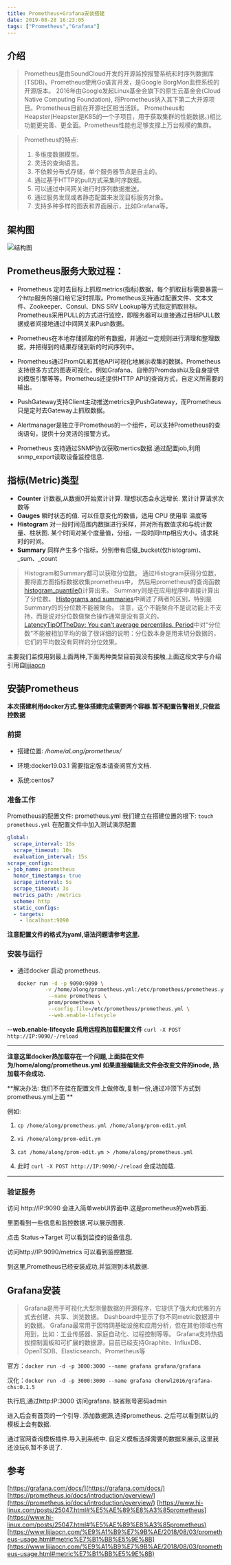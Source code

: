 ```yaml
---
title: Prometheus+Grafana安装搭建
date: 2019-08-28 16:23:05
tags: ["Prometheus","Grafana"]
---
```


## 介绍

>   Prometheus是由SoundCloud开发的开源监控报警系统和时序列数据库(TSDB)。Prometheus使用Go语言开发，是Google BorgMon监控系统的开源版本。
>   2016年由Google发起Linux基金会旗下的原生云基金会(Cloud Native Computing Foundation), 将Prometheus纳入其下第二大开源项目。Prometheus目前在开源社区相当活跃。
>   Prometheus和Heapster(Heapster是K8S的一个子项目，用于获取集群的性能数据。)相比功能更完善、更全面。Prometheus性能也足够支撑上万台规模的集群。

> Prometheus的特点:
> 
> 1. 多维度数据模型。
> 2. 灵活的查询语言。
> 3. 不依赖分布式存储，单个服务器节点是自主的。
> 4. 通过基于HTTP的pull方式采集时序数据。
> 5. 可以通过中间网关进行时序列数据推送。
> 6. 通过服务发现或者静态配置来发现目标服务对象。
> 7. 支持多种多样的图表和界面展示，比如Grafana等。

## 架构图

![结构图](https://t1.picb.cc/uploads/2019/08/29/gjevPW.png)

## Prometheus服务大致过程：

* Prometheus 定时去目标上抓取metrics(指标)数据，每个抓取目标需要暴露一个http服务的接口给它定时抓取。Prometheus支持通过配置文件、文本文件、Zookeeper、Consul、DNS SRV Lookup等方式指定抓取目标。Prometheus采用PULL的方式进行监控，即服务器可以直接通过目标PULL数据或者间接地通过中间网关来Push数据。

* Prometheus在本地存储抓取的所有数据，并通过一定规则进行清理和整理数据，并把得到的结果存储到新的时间序列中。

* Prometheus通过PromQL和其他API可视化地展示收集的数据。Prometheus支持很多方式的图表可视化，例如Grafana、自带的Promdash以及自身提供的模版引擎等等。Prometheus还提供HTTP API的查询方式，自定义所需要的输出。

* PushGateway支持Client主动推送metrics到PushGateway，而Prometheus只是定时去Gateway上抓取数据。

* Alertmanager是独立于Prometheus的一个组件，可以支持Prometheus的查询语句，提供十分灵活的报警方式。

* Prometheus 支持通过SNMP协议获取mertics数据.通过配置job,利用snmp_export读取设备监控信息.

## 指标(Metric)类型

* **Counter**   计数器,从数据0开始累计计算. 理想状态会永远增长. 累计计算请求次数等
* **Gauges**    瞬时状态的值. 可以任意变化的数值，适用 CPU 使用率 温度等
* **Histogram** 对一段时间范围内数据进行采样，并对所有数值求和与统计数量、柱状图. 某个时间对某个度量值，分组，一段时间http相应大小，请求耗时的时间。
* **Summary**  同样产生多个指标，分别带有后缀_bucket(仅histogram)、_sum、_count

> Histogram和Summary都可以获取分位数。
> 通过Histogram获得分位数，要将直方图指标数据收集prometheus中， 然后用prometheus的查询函数[histogram_quantile()](https://prometheus.io/docs/prometheus/latest/querying/functions/#histogram_quantile)计算出来。 Summary则是在应用程序中直接计算出了分位数。
> [Histograms and summaries](https://prometheus.io/docs/practices/histograms/)中阐述了两者的区别，特别是Summary的的分位数不能被聚合。
> 注意，这个不能聚合不是说功能上不支持，而是说对分位数做聚合操作通常是没有意义的。
> [LatencyTipOfTheDay: You can’t average percentiles. Period](https://latencytipoftheday.blogspot.com/2014/06/latencytipoftheday-you-cant-average.html)中对“分位数”不能被相加平均的做了很详细的说明：分位数本身是用来切分数据的，它们的平均数没有同样的分位效果。

主要我们监控用到最上面两种,下面两种类型目前我没有接触,上面这段文字与介绍引用自[lijiaocn](https://www.lijiaocn.com/%E9%A1%B9%E7%9B%AE/2018/08/03/prometheus-usage.html#metric%E7%B1%BB%E5%9E%8B)

## 安装Prometheus

**本次搭建利用docker方式.整体搭建完成需要两个容器.暂不配置告警相关,只做监控数据**

### 前提

* 搭建位置: */home/aLong/prometheus/*

* 环境:docker19.03.1 需要指定版本请查阅官方文档.

* 系统:centos7 

### 准备工作

Prometheus的配置文件: prometheus.yml
我们建立在搭建位置的根下: `touch prometheus.yml` 
在配置文件中加入测试演示配置

```yml
global:
  scrape_interval: 15s
  scrape_timeout: 10s
  evaluation_interval: 15s
scrape_configs:
- job_name: prometheus
  honor_timestamps: true
  scrape_interval: 5s
  scrape_timeout: 3s
  metrics_path: /metrics
  scheme: http
  static_configs:
  - targets:
    - localhost:9090
```

**注意配置文件的格式为yaml,语法问题请参考[这里](https://blog.51ai.vip/2019/09/24/yaml%E8%A7%84%E5%88%99/).**

### 安装与运行

* 通过docker 启动 prometheus.
  
  ```bash
  docker run -d -p 9090:9090 \
           -v /home/along/prometheus.yml:/etc/prometheus/prometheus.yml \
            --name prometheus \
            prom/prometheus \
            --config.file=/etc/prometheus/prometheus.yml \
            --web.enable-lifecycle
  ```

**--web.enable-lifecycle 启用远程热加载配置文件**
`curl -X POST http://IP:9090/-/reload`

---

**注意这里docker热加载存在一个问题,上面挂在文件为/home/along/prometheus.yml 如果直接编辑此文件会改变文件的inode, 热加载不会成功.**

**解决办法: 我们不在挂在配置文件上做修改,复制一份,通过冲顶下方式到prometheus.yml上面 **

例如:

1. `cp /home/along/prometheus.yml /home/along/prom-edit.yml` 

2. `vi /home/along/prom-edit.ym`

3. `cat /home/along/prom-edit.ym > /home/along/prometheus.yml`

4. 此时 `curl -X POST http://IP:9090/-/reload` 会成功加载.

---

### 验证服务

访问 http://IP:9090  会进入简单webUI界面中.这是prometheus的web界面.

里面看到一些信息和监控数据.可以展示图表.

点击 Status->Target 可以看到监控的设备信息.

访问http://IP:9090/metrics 可以看到监控数据.

到这里,Prometheus已经安装成功,并监测到本机数据.

## Grafana安装

> Grafana是用于可视化大型测量数据的开源程序，它提供了强大和优雅的方式去创建、共享、浏览数据。
> Dashboard中显示了你不同metric数据源中的数据。
> Grafana最常用于因特网基础设施和应用分析，但在其他领域也有用到，比如：工业传感器、家庭自动化、过程控制等等。
> Grafana支持热插拔控制面板和可扩展的数据源，目前已经支持Graphite、InfluxDB、OpenTSDB、Elasticsearch、Prometheus等

官方：`docker run -d -p 3000:3000 --name grafana grafana/grafana`

汉化：`docker run -d -p 3000:3000 --name grafana chenwl2016/grafana-chs:0.1.5`

执行后,通过http:IP:3000 访问grafana.
缺省账号密码admin

进入后会有首页的一个引导.
添加数据源,选择prometheus.
之后可以看到默认的模板上会有数据.

通过官网查询模板插件.导入到系统中.
自定义模板选择需要的数据来展示,这里我还没玩6,暂不多说了.

## 参考

[https://grafana.com/docs/](https://grafana.com/docs/)
[https://prometheus.io/docs/introduction/overview/](https://prometheus.io/docs/introduction/overview/)
[https://www.hi-linux.com/posts/25047.html#%E5%AE%89%E8%A3%85prometheus](https://www.hi-linux.com/posts/25047.html#%E5%AE%89%E8%A3%85prometheus)
[https://www.lijiaocn.com/%E9%A1%B9%E7%9B%AE/2018/08/03/prometheus-usage.html#metric%E7%B1%BB%E5%9E%8B](https://www.lijiaocn.com/%E9%A1%B9%E7%9B%AE/2018/08/03/prometheus-usage.html#metric%E7%B1%BB%E5%9E%8B)
